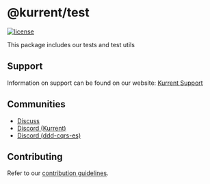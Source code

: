 # @kurrent/test

[![license][license-badge]][license-badge-url]

This package includes our tests and test utils

## Support

Information on support can be found on our website: [Kurrent Support]

## Communities

- [Discuss]
- [Discord (Kurrent)][discord-kurrent]
- [Discord (ddd-cqrs-es)][discord-ddd-cqrs-es]

## Contributing

Refer to our [contribution guidelines][contributing-guidelines].

[Kurrent support]: https://kurrent.io/support/
[discuss]: https://discuss.kurrent.io/
[discord-kurrent]: https://discord.gg/Phn9pmCw3t
[discord-ddd-cqrs-es]: https://discord.com/invite/sEZGSHNNbH
[contributing-guidelines]: https://github.com/prisma/prisma/blob/main/CONTRIBUTING.md
[license-badge]: https://img.shields.io/npm/l/@kurrent/db-client.svg
[license-badge-url]: https://github.com/kurrent-io/KurrentDB-Client-NodeJS/blob/master/LICENSE